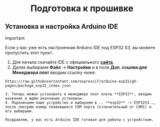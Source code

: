 <h1 align="center">Подготовка к прошивке</h1>

## Установка и настройка Arduino IDE

> [!IMPORTANT]
> Если у вас уже есть настроенная Arduino IDE под ESP32 S3, вы можете пропустить этот пункт.
> 

1. Для начала скачайте IDE с официального [**сайта**](https://www.arduino.cc/en/software).
2. Далее выбираем **Файл** -> **Настройки** и в поле **Доп. ссылки для Менеджера плат** вводим ссылку ниже:
```
https://raw.githubusercontent.com/espressif/arduino-esp32/gh-pages/package_esp32_index.json

3. Теперь можно установить в менеджере плат платы **ESP32**, вводим название и ждём окончания установки.
4. Подключаем наше устройство и выбираем в .. **esp32** -> ESP32S3.., после смотрим номер появившиеся COM порта (отличительный от COM1) и его выбираем.

Поздравляю, у вас есть Arduino IDE готовая для работы с устройством.
